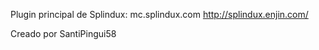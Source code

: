 Plugin principal de Splindux: mc.splindux.com
http://splindux.enjin.com/

Creado por SantiPingui58 
